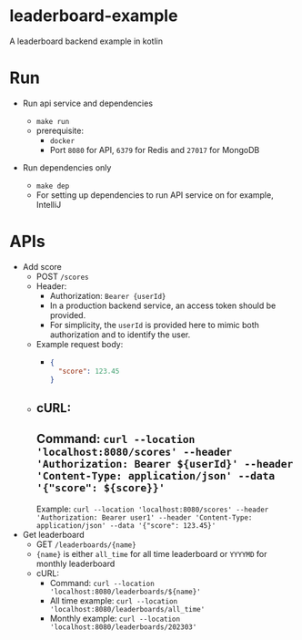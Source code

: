 # leaderboard-example

A leaderboard backend example in kotlin

# Run

- Run api service and dependencies
    - `make run`
    - prerequisite:
        - `docker`
        - Port `8080` for API, `6379` for Redis and `27017` for MongoDB

- Run dependencies only
    - `make dep`
    - For setting up dependencies to run API service on for example, IntelliJ

# APIs

- Add score
    - POST `/scores`
    - Header:
        - Authorization: `Bearer {userId}`
        - In a production backend service, an access token should be provided.
        - For simplicity, the `userId` is provided here to mimic both authorization and to identify the user.
    - Example request body:
        - ```json
          {
            "score": 123.45
          }
          ```
    - cURL:
        -
        Command: `curl --location 'localhost:8080/scores' --header 'Authorization: Bearer ${userId}' --header 'Content-Type: application/json' --data '{"score": ${score}}'`
        -
        Example: `curl --location 'localhost:8080/scores' --header 'Authorization: Bearer user1' --header 'Content-Type: application/json' --data '{"score": 123.45}'`
- Get leaderboard
    - GET `/leaderboards/{name}`
    - `{name}` is either `all_time` for all time leaderboard or `YYYYMD` for monthly leaderboard
    - cURL:
        - Command: `curl --location 'localhost:8080/leaderboards/${name}'`
        - All time example: `curl --location 'localhost:8080/leaderboards/all_time'`
        - Monthly example: `curl --location 'localhost:8080/leaderboards/202303'`
